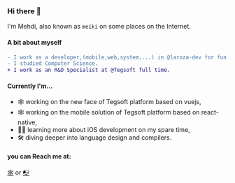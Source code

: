 
### Hi there 👋

I'm Mehdi, also known as `meiki` on some places on the Internet.

#### A bit about myself
```diff
- I work as a developer,(mobile,web,system,...) in @laroza-dev for fun.
- I studied Computer Science.
+ I work as an R&D Specialist at @Tegsoft full time.
```

#### Currently I'm...

- 🕸 working on the new face of Tegsoft platform based on vuejs,
- 🕸 working on the mobile solution of Tegsoft platform based on react-native,
- 👨‍💻 learning more about iOS development on my spare time,
- 🛠 diving deeper into language design and compilers.

#### you can Reach me at:

[🕸](https://mehdinourollah.github.io) or [📭](<mailto:mehdinourollah@gmail.com>)
